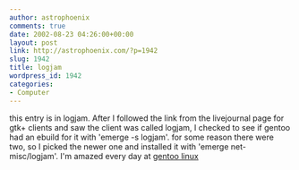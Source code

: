 ```yaml
---
author: astrophoenix
comments: true
date: 2002-08-23 04:26:00+00:00
layout: post
link: http://astrophoenix.com/?p=1942
slug: 1942
title: logjam
wordpress_id: 1942
categories:
- Computer
---
```


this entry is in logjam. After I followed the link from the livejournal page for gtk+ clients and saw the client was called logjam, I checked to see if gentoo had an ebuild for it with 'emerge -s logjam'. for some reason there were two, so I picked the newer one and installed it with 'emerge net-misc/logjam'. I'm amazed every day at [gentoo linux](http://www.gentoo.org)
